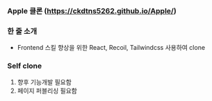 
### Apple 클론 (https://ckdtns5262.github.io/Apple/)

### 한 줄 소개

- Frontend 스킬 향상을 위한 React, Recoil, Tailwindcss 사용하여 clone

### Self clone
1. 향후 기능개발 필요함
2. 페이지 퍼블리싱 필요함



